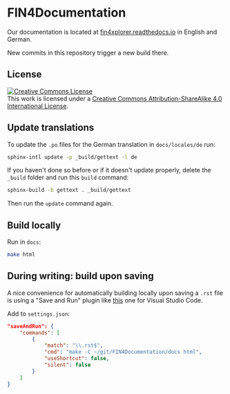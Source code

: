 # FIN4Documentation

Our documentation is located at [fin4xplorer.readthedocs.io](https://fin4xplorer.readthedocs.io/en/latest/) in English and German.

New commits in this repository trigger a new build there.

## License 
<a rel="license" href="http://creativecommons.org/licenses/by-sa/4.0/"><img alt="Creative Commons License" style="border-width:0" src="https://i.creativecommons.org/l/by-sa/4.0/88x31.png" /></a><br />This work is licensed under a <a rel="license" href="http://creativecommons.org/licenses/by-sa/4.0/">Creative Commons Attribution-ShareAlike 4.0 International License</a>.

## Update translations

To update the `.po` files for the German translation in `docs/locales/de` run:

```sh
sphinx-intl update -p _build/gettext -l de
```

If you haven't done so before or if it doesn't update properly, delete the `_build` folder and run this `build` command:

```sh
sphinx-build -b gettext . _build/gettext
```

Then run the `update` command again.

## Build locally

Run in `docs`:

```sh
make html
```

## During writing: build upon saving

A nice convenience for automatically building locally upon saving a `.rst` file is using a "Save and Run" plugin like [this](https://marketplace.visualstudio.com/items?itemName=wk-j.save-and-run) one for Visual Studio Code.

Add to `settings.json`:
```json
"saveAndRun": {
    "commands": [
        {
            "match": "\\.rst$",
            "cmd": "make -C ~/git/FIN4Documentation/docs html",
            "useShortcut": false,
            "silent": false
        }
    ]
}
```

